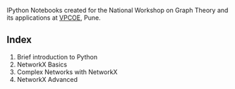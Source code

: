 IPython Notebooks created for the National Workshop on Graph Theory
and its applications at [VPCOE](http://www.vpcoe.org), Pune.

Index
-----

1. Brief introduction to Python
2. NetworkX Basics
3. Complex Networks with NetworkX
4. NetworkX Advanced
